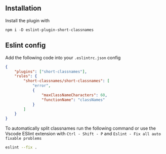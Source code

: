 ## Installation

Install the plugin with

```
npm i -D eslint-plugin-short-classnames
```

## Eslint config

Add the following code into your `.eslintrc.json` config

```json
{
    "plugins": ["short-classnames"],
    "rules": {
        "short-classnames/short-classnames": [
            "error",
            {
                "maxClassNameCharacters": 60,
                "functionName": "classNames"
            }
        ]
    }
}
```

To automatically split classnames run the following command or use the Vscode ESlint extension with `Ctrl - Shift - P` and `Eslint - Fix all auto fixable problems`

```sh
eslint --fix .
```
